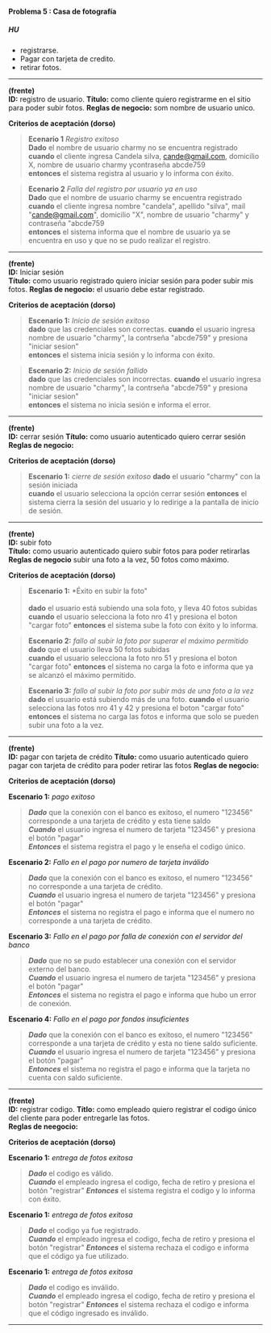 #### Problema 5 : Casa de fotografía



##### **HU**
- registrarse.
- Pagar con tarjeta de credito.
- retirar fotos.

***
**(frente)**  
**ID:** registro de usuario.
**Título:** como cliente quiero registrarme en el sitio para poder subir fotos.
**Reglas de negocio:** som nombre de usuario unico.

**Criterios de aceptación (dorso)**  
>**Ecenario 1** *Registro exitoso* <br>
**Dado** el nombre de usuario charmy no se encuentra registrado  
**cuando** el cliente ingresa Candela silva, cande@gmail.com, domicilio X, nombre de usuario charmy ycontraseña abcde759  
**entonces** el sistema registra al usuario y lo informa con éxito.  


>**Ecenario 2** *Falla del registro por usuario ya en uso*  <br>
 **Dado** que el nombre de usuario charmy se encuentra registrado  
**cuando** el cliente ingresa nombre "candela", apellido "silva", mail "cande@gmail.com", domicilio "X", nombre de usuario "charmy" y contraseña "abcde759  
**entonces** el sistema informa que el nombre de usuario ya se encuentra en uso y que no se pudo realizar el registro.

***

**(frente)**  
**ID:** Iniciar sesión  
**Título:** como usuario registrado quiero iniciar sesión para poder subir mis fotos.
**Reglas de negocio:** el usuario debe estar registrado.


**Criterios de aceptación (dorso)**  
>**Escenario 1:** *Inicio de sesión exitoso*<br>
**dado** que las credenciales son correctas.
**cuando** el usuario ingresa nombre de usuario "charmy", la contrseña "abcde759" y presiona "iniciar sesion"  
**entonces** el sistema inicia sesión y lo informa con éxito.  

>**Escenario 2:** *Inicio de sesión fallido*<br>
**dado** que las credenciales son incorrectas.
**cuando** el usuario ingresa nombre de usuario "charmy", la contrseña "abcde759" y presiona "iniciar sesion"  
**entonces** el sistema no inicia sesión e informa el error.

***

**(frente)**  
**ID:** cerrar sesión
**Título:** como usuario autenticado quiero cerrar sesión
**Reglas de negocio:**

**Criterios de aceptación (dorso)**  
>**Escenario 1:** *cierre de sesión exitoso*
**dado** el usuario "charmy" con la sesión iniciada  
**cuando** el usuario selecciona la opción cerrar sesión 
**entonces** el sistema cierra la sesión del usuario y lo redirige a la pantalla de inicio de sesión.  

***
**(frente)**  
**ID:** subir foto  
**Título:** como usuario autenticado quiero subir fotos para poder retirarlas
**Reglas de negocio** subir una foto a la vez, 50 fotos como máximo.  

**Criterios de aceptación (dorso)**  

>**Escenario 1:** *Éxito en subir la foto"<br>  
**dado** el usuario está subiendo una sola foto, y lleva 40 fotos subidas  
**cuando** el usuario selecciona la foto nro 41 y presiona el boton "cargar foto"
**entonces** el sistema sube la foto con éxito y lo informa.  

>**Escenario 2:** *fallo al subir la foto por superar el máximo permitido*  <br>
**dado** que el usuario lleva 50 fotos subidas  
**cuando** el usuario selecciona la foto nro 51 y presiona el boton "cargar foto"
**entonces** el sistema no carga la foto e informa que ya se alcanzó el máximo permitido.

>**Escenario 3:** *fallo al subir la foto por subir más de una foto a la vez*  <br>
**dado** el usuario está subiendo más de una foto.
**cuando** el usuario selecciona las fotos nro 41 y 42 y presiona el boton "cargar foto"
**entonces** el sistema no carga las fotos e informa que solo se pueden subir una foto a la vez.

***

**(frente)**  
**ID:** pagar con tarjeta de crédito
**Título:** como usuario autenticado quiero pagar con tarjeta de crédito para poder retirar las fotos
**Reglas de negocio:**

**Criterios de aceptación (dorso)**

**Escenario 1:** *pago exitoso* <br>
>***Dado*** que la conexión con el banco es exitoso, el numero "123456" corresponde a una tarjeta de crédito y esta tiene saldo  
***Cuando*** el usuario ingresa el numero de tarjeta "123456" y presiona el botón "pagar"  
***Entonces*** el sistema registra el pago y le enseña el codigo único.  

**Escenario 2:** *Fallo en el pago por numero de tarjeta inválido* <br>
>***Dado*** que la conexión con el banco es exitoso, el numero "123456" no corresponde a una tarjeta de crédito.  
***Cuando*** el usuario ingresa el numero de tarjeta "123456" y presiona el botón "pagar"  
***Entonces*** el sistema no registra el pago e informa que el numero no corresponde a una tarjeta de crédito.

**Escenario 3:** *Fallo en el pago por falla de conexión con el servidor del banco* <br>
>***Dado*** que no se pudo establecer una conexión con el servidor externo del banco.  
***Cuando*** el usuario ingresa el numero de tarjeta "123456" y presiona el botón "pagar"  
***Entonces*** el sistema no registra el pago e informa que hubo un error de conexión.    

**Escenario 4:** *Fallo en el pago por fondos insuficientes* <br>
>***Dado*** que la conexión con el banco es exitoso, el numero "123456" corresponde a una tarjeta de crédito y esta no tiene saldo suficiente.   
***Cuando*** el usuario ingresa el numero de tarjeta "123456" y presiona el botón "pagar"  
***Entonces*** el sistema no registra el pago e informa que la tarjeta no cuenta con saldo suficiente.  

***
**(frente)**  
**ID:** registrar codigo.
**Títlo:** como empleado quiero registrar el codigo único del cliente para poder entregarle las fotos.  
**Reglas de neegocio:**


**Criterios de aceptación (dorso)**  

**Escenario 1:** *entrega de fotos exitosa* <br>
>***Dado*** el codigo es válido.  
***Cuando*** el empleado ingresa el codigo, fecha de retiro y presiona el botón "registrar"
***Entonces*** el sistema registra el codigo y lo informa con éxito.  

**Escenario 1:** *entrega de fotos exitosa* <br>
>***Dado*** el codigo ya fue registrado.  
***Cuando*** el empleado ingresa el codigo, fecha de retiro y presiona el botón "registrar"
***Entonces*** el sistema rechaza el codigo e informa que el código ya fue utilizado.  

**Escenario 1:** *entrega de fotos exitosa* <br>
>***Dado*** el codigo es inválido.  
***Cuando*** el empleado ingresa el codigo, fecha de retiro y presiona el botón "registrar"
***Entonces*** el sistema rechaza el codigo e informa que el código ingresado es inválido.  

***